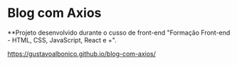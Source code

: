 # Blog com Axios

**Projeto desenvolvido durante o cusso de front-end "Formação Front-end - HTML, CSS, JavaScript, React e +".

https://gustavoalbonico.github.io/blog-com-axios/


